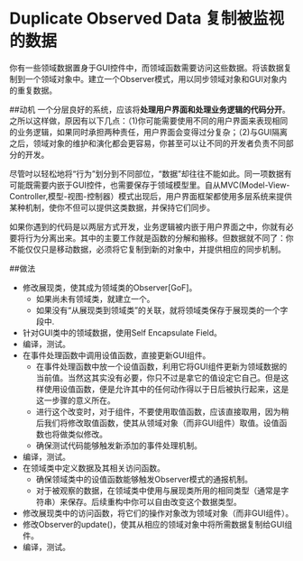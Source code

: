 # Duplicate Observed Data 复制被监视的数据

你有一些领域数据置身于GUI控件中，而领域函数需要访问这些数据。将该数据复制到一个领域对象中。建立一个Observer模式，用以同步领域对象和GUI对象内的重复数据。

##动机
一个分层良好的系统，应该将**处理用户界面和处理业务逻辑的代码分开**。之所以这样做，原因有以下几点：（1)你可能需要使用不同的用户界面来表现相同的业务逻辑，如果同时承担两种责任，用户界面会变得过分复杂；（2)与GUI隔离之后，领域对象的维护和演化都会更容易，你甚至可以让不同的开发者负责不同部分的开发。

尽管吋以轻松地将“行为”划分到不同部位，“数据”却往往不能如此。同一项数据有可能既需要内嵌于GUI控件，也需要保存于领域模型里。自从MVC(Model-View-Controller,模型-视图-控制器）模式出现后，用户界面框架都使用多层系统来提供某种机制，使你不但可以提供这类数据，并保持它们同步。

如果你遇到的代码是以两层方式开发，业务逻辑被内嵌于用户界面之中，你就有必要将行为分离出来。其中的主要工作就是函数的分解和搬移。但数据就不同了：你不能仅仅只是移动数据，必须将它复制到新的对象中，并提供相应的同步机制。

##做法
* 修改展现类，使其成为领域类的Observer[GoF]。
  * 如果尚未有领域类，就建立一个。
  * 如果没有“从展现类到领域类”的关联，就将领域类保存于展现类的一个字段中.
* 针对GUI类中的领域数据，使用Self Encapsulate Field。
* 编译，测试。
* 在事件处理函数中调用设值函数，直接更新GUI组件。
  * 在事件处理函数中放一个设值函数，利用它将GUI组件更新为领域数据的当前值。当然这其实没有必要，你只不过是拿它的值设定它自己。但是这样使用设值函数，便是允许其中的任何动作得以于日后被执行起来，这是 这一步骤的意义所在。
  * 进行这个改变时，对于组件，不要使用取值函数，应该直接取用，因为稍后我们将修改取值函数，使其从领域对象（而非GUI组件）取值。设值函数也将做类似修改。
  * 确保测试代码能够触发新添加的事件处理机制。
* 编译，测试。
* 在领域类中定义数据及其相关访问函数。
  * 确保领域类中的设值函数能够触发Observer模式的通报机制。
  * 对于被观察的数据，在领域类中使用与展现类所用的相同类型（通常是字符串）来保存。后续重构中你可以自由改变这个数据类型。
* 修改展现类中的访问函数，将它们的操作对象改为领域对象（而非GUI组件）。
* 修改Observer的update()，使其从相应的领域对象中将所需数据复制给GUI组件。
* 编译，测试。